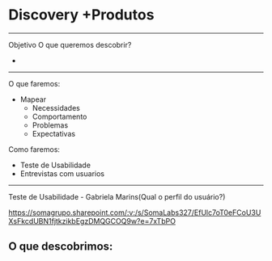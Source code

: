 # Discovery +Produtos

---

Objetivo
O que queremos descobrir?


- 

---

O que faremos:
- Mapear
	- Necessidades
	- Comportamento
	- Problemas
	- Expectativas

Como faremos:
- Teste de Usabilidade
- Entrevistas com usuarios

---

Teste de Usabilidade - Gabriela Marins(Qual o perfil do usuário?)

https://somagrupo.sharepoint.com/:v:/s/SomaLabs327/EfUlc7oT0eFCoU3UXsFkcdUBN1fjtkzikbEgzDMQGCOQ9w?e=7xTbPO

O que descobrimos:
- 

